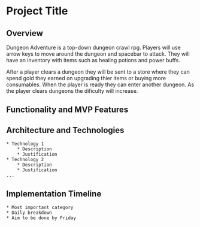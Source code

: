 # Project Title

## Overview

Dungeon Adventure is a top-down dungeon crawl rpg. Players will use arrow keys to move around the dungeon and spacebar to attack. They will have an inventory with items such as healing potions and power buffs.

After a player clears a dungeon they will be sent to a store where they can spend gold they earned on upgrading thier items or buying more consumables. When the player is ready they can enter another dungeon. As the player clears dungeons the dificulty will increase.

## Functionality and MVP Features



## Architecture and Technologies
    * Technology 1
        * Description
        * Justification
    * Technology 2
        * Description
        * Justification
    ...
## Implementation Timeline
    * Most important category
    * Daily breakdown
    * Aim to be done by Friday
